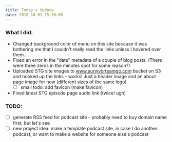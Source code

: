 ```yaml
---
title: Today's Update
date: 2018-10-01 15:30:00
---
```

### What I did:
- Changed background color of menu on this site because it was bothering me that I couldn't really read the links unless I hovered over them.
- Fixed an error in the "date" metadata of a couple of blog posts. (There were three zeros in the minutes spot for some reason?)
- Uploaded STG site images to www.survivorteamgo.com bucket on S3 and hooked up the links - works! Just a header image and an about page image for now (different sizes of the same logo)
    - [ ] small todo: add favicon (make favicon)
- Fixed latest STG episode page audio link (twice! ugh)

### TODO:
- [ ] generate RSS feed for podcast site - probably need to buy domain name first, but let's see
- [ ] new project idea: make a template podcast site, in case I do another podcast, or want to make a website for someone else's podcast
